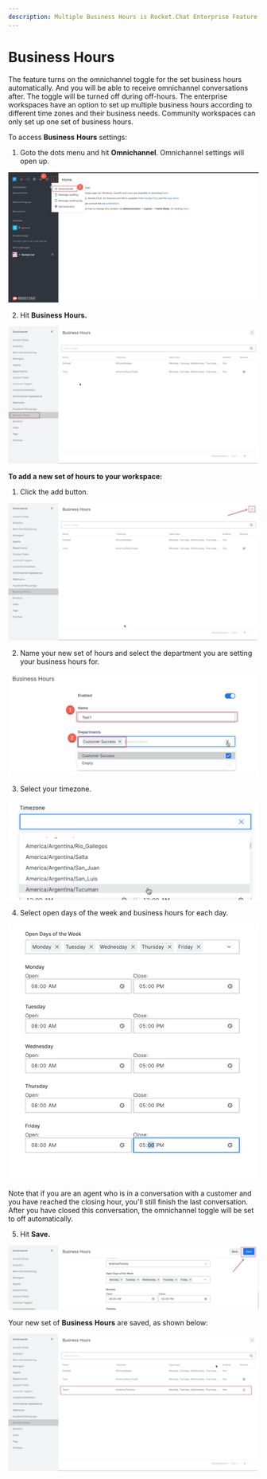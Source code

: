 ```yaml
---
description: Multiple Business Hours is Rocket.Chat Enterprise Feature
---
```


# Business Hours

The feature turns on the omnichannel toggle for the set business hours automatically. And you will be able to receive omnichannel conversations after. The toggle will be turned off during off-hours. The enterprise workspaces have an option to set up multiple business hours according to different time zones and their business needs. Community workspaces can only set up one set of business hours.

To access **Business** **Hours** settings:

1. Goto the dots menu and hit **Omnichannel**. Omnichannel settings will open up.

![](../../.gitbook/assets/0%20%282%29.png)

2. Hit **Business** **Hours.**

![](../../.gitbook/assets/1%20%281%29.png)

**To add a new set of hours to your workspace:**

1. Click the add button.

![](../../.gitbook/assets/2%20%281%29.png)

2. Name your new set of hours and select the department you are setting your business hours for.

![](../../.gitbook/assets/3%20%281%29.png)

3.  Select your timezone.

![](../../.gitbook/assets/4%20%281%29.png)

4.  Select open days of the week and business hours for each day.

![](../../.gitbook/assets/5%20%281%29.png)

Note that if you are an agent who is in a conversation with a customer and you have reached the closing hour, you'll still finish the last conversation. After you have closed this conversation, the omnichannel toggle will be set to off automatically.

5.  Hit **Save.**

![](../../.gitbook/assets/6%20%281%29.png)

Your new set of **Business** **Hours** are saved, as shown below:

![](../../.gitbook/assets/7%20%281%29.png)

